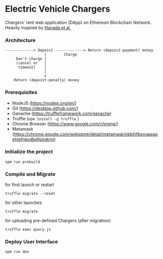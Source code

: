 # Electric Vehicle Chargers

Chargers' rent web application (DApp) on Ethereum Blockchain Network. Heavily inspired by [Hanada et al.](https://arxiv.org/pdf/1806.00555.pdf)

### Architecture

```
-------------> Deposit -------------> Return (deposit-payment) money
                  |        Charge
     Don't charge |
     (cancel or   |
      timeout)    |
                  |
                  v
    Return (deposit-penalty) money
```

### Prerequisites
- NodeJS (https://nodejs.org/en/)
- Git (https://desktop.github.com/) 
- Ganache (https://truffleframework.com/ganache) 
- Truffle (``` npm install -g truffle ``` )
- Chrome Browser (https://www.google.com/chrome/)
- Metamask (https://chrome.google.com/webstore/detail/metamask/nkbihfbeogaeaoehlefnkodbefgpgknn)


### Initialize the project
``` 
npm run prebuild
```


### Compile and Migrate
for first launch or restart
```
truffle migrate --reset
```
for other launches
```
truffle migrate
```
for uploading pre-defined Chargers (after migration):
```
truffle exec query.js
```

### Deploy User Interface
```
npm run dev
```
